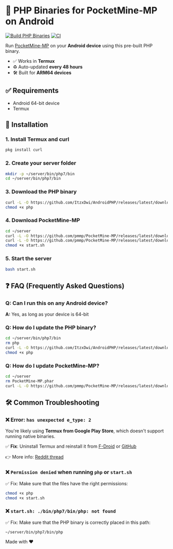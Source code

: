 # 🐘 PHP Binaries for PocketMine-MP on Android

[![Build PHP Binaries](https://github.com/ItzxDwi/AndroidPHP/actions/workflows/main.yml/badge.svg)](https://github.com/ItzxDwi/AndroidPHP/actions/workflows/main.yml)
[![CI](https://github.com/ItzxDwi/AndroidPHP/actions/workflows/ci.yml/badge.svg)](https://github.com/ItzxDwi/AndroidPHP/actions/workflows/ci.yml)

Run [PocketMine-MP](https://github.com/pmmp/PocketMine-MP) on your **Android device** using this pre-built PHP binary.  
- ✅ Works in **Termux**  
- ♻️ Auto-updated **every 48 hours**  
- 🛠 Built for **ARM64 devices**

## ✅ Requirements

- Android 64-bit device  
- Termux

## 🚀 Installation

### 1. Install Termux and curl
```bash
pkg install curl
```

### 2. Create your server folder
```bash
mkdir -p ~/server/bin/php7/bin
cd ~/server/bin/php7/bin
```

### 3. Download the PHP binary
```bash
curl -L -O https://github.com/ItzxDwi/AndroidPHP/releases/latest/download/php
chmod +x php
```

### 4. Download PocketMine-MP
```bash
cd ~/server
curl -L -O https://github.com/pmmp/PocketMine-MP/releases/latest/download/PocketMine-MP.phar
curl -L -O https://github.com/pmmp/PocketMine-MP/releases/latest/download/start.sh
chmod +x start.sh
```

### 5. Start the server
```bash
bash start.sh
```

## ❓ FAQ (Frequently Asked Questions)

### Q: Can I run this on any Android device?
**A:** Yes, as long as your device is 64-bit

### Q: How do I update the PHP binary?
```bash
cd ~/server/bin/php7/bin
rm php
curl -L -O https://github.com/ItzxDwi/AndroidPHP/releases/latest/download/php
chmod +x php
```

### Q: How do I update PocketMine-MP?
```bash
cd ~/server
rm PocketMine-MP.phar
curl -L -O https://github.com/pmmp/PocketMine-MP/releases/latest/download/PocketMine-MP.phar
```

## 🛠 Common Troubleshooting

### ❌ Error: `has unexpected e_type: 2`
You're likely using **Termux from Google Play Store**, which doesn't support running native binaries.

✅ **Fix**:  Uninstall Termux and reinstall  it from [F-Droid](https://f-droid.org/en/packages/com.termux/) or [GitHub](https://github.com/termux/termux-app)

👉 More info:  [Reddit thread](https://www.reddit.com/r/termux/comments/1e05wjf/tried_to_execute_arm_assembly_on_s10/)

### ❌ `Permission denied` when running `php` or `start.sh`
✅ Fix:
Make sure that the files have the right permissions:
```bash
chmod +x php
chmod +x start.sh
```

### ❌ `start.sh: ./bin/php7/bin/php: not found`
✅ Fix:
Make sure that the PHP binary is correctly placed in this path:
```
~/server/bin/php7/bin/php
```

Made with ♥️
